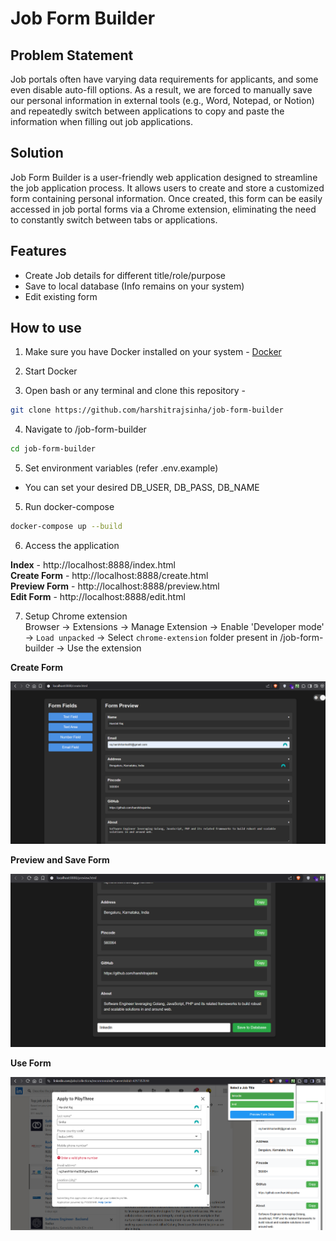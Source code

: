 # Job Form Builder

## Problem Statement

Job portals often have varying data requirements for applicants, and some even disable auto-fill options. As a result, we are forced to manually save our personal information in external tools (e.g., Word, Notepad, or Notion) and repeatedly switch between applications to copy and paste the information when filling out job applications.

## Solution

Job Form Builder is a user-friendly web application designed to streamline the job application process. It allows users to create and store a customized form containing personal information. Once created, this form can be easily accessed in job portal forms via a Chrome extension, eliminating the need to constantly switch between tabs or applications.

## Features

- Create Job details for different title/role/purpose
- Save to local database (Info remains on your system)
- Edit existing form

## How to use

1. Make sure you have Docker installed on your system - [Docker](https://www.docker.com/)

2. Start Docker

3. Open bash or any terminal and clone this repository -

```bash
git clone https://github.com/harshitrajsinha/job-form-builder
```

4. Navigate to /job-form-builder

```bash
cd job-form-builder
```

5. Set environment variables (refer .env.example)

- You can set your desired DB_USER, DB_PASS, DB_NAME

5. Run docker-compose

```bash
docker-compose up --build
```

6. Access the application

**Index** - http://localhost:8888/index.html \
**Create Form** - http://localhost:8888/create.html \
**Preview Form** - http://localhost:8888/preview.html \
**Edit Form** - http://localhost:8888/edit.html

7. Setup Chrome extension \
   Browser -> Extensions -> Manage Extension -> Enable 'Developer mode' -> `Load unpacked` -> Select `chrome-extension` folder present in /job-form-builder -> Use the extension

**Create Form**

![Create Form](./create-form.png)

**Preview and Save Form**

![Preview and Save Form](./preview-save.png)

**Use Form**

![Use Form](./use-form.png)
